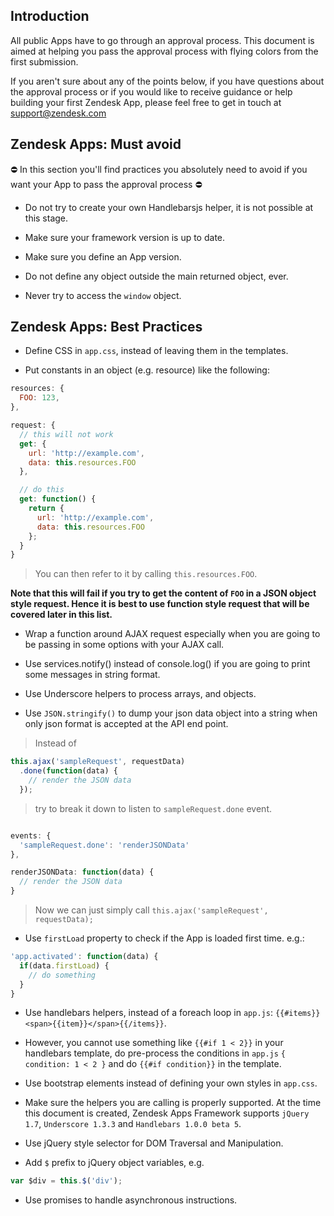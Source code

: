 ## Introduction

All public Apps have to go through an approval process. This document is aimed at helping you pass the approval process with flying colors from the first submission.

If you aren't sure about any of the points below, if you have questions about the approval process or if you would like to receive guidance or help building your first Zendesk App, please feel free to get in touch at support@zendesk.com

## Zendesk Apps: Must avoid

:no_entry: In this section you'll find practices you absolutely need to avoid if you want your App to pass the approval process :no_entry:

* Do not try to create your own Handlebarsjs helper, it is not possible at this stage.

* Make sure your framework version is up to date.

* Make sure you define an App version.

* Do not define any object outside the main returned object, ever.

* Never try to access the `window` object.


## Zendesk Apps: Best Practices

* Define CSS in `app.css`, instead of leaving them in the templates.

* Put constants in an object (e.g. resource) like the following:

```js
resources: {
  FOO: 123,
},

request: {
  // this will not work
  get: {
    url: 'http://example.com',
    data: this.resources.FOO
  },

  // do this
  get: function() {
    return {
      url: 'http://example.com',
      data: this.resources.FOO
    };
  }
}
```

> You can then refer to it by calling `this.resources.FOO`.

**Note that this will fail if you try to get the content of `FOO` in a JSON object style request. Hence it is best to use function style request that will be covered later in this list.**


* Wrap a function around AJAX request especially when you are going to be passing in some options with your AJAX call.

* Use services.notify() instead of console.log() if you are going to print some messages in string format.

* Use Underscore helpers to process arrays, and objects.

* Use `JSON.stringify()` to dump your json data object into a string when only json format is accepted at the API end point.

> Instead of

```js
this.ajax('sampleRequest', requestData)
  .done(function(data) {
    // render the JSON data
  });
```
> try to break it down to listen to `sampleRequest.done` event.

```js

events: {
  'sampleRequest.done': 'renderJSONData'
},

renderJSONData: function(data) {
  // render the JSON data
}
```

> Now we can just simply call `this.ajax('sampleRequest', requestData);`

* Use `firstLoad` property to check if the App is loaded first time. e.g.:

```js
'app.activated': function(data) {
  if(data.firstLoad) {
    // do something
  }
}
```

* Use handlebars helpers, instead of a foreach loop in `app.js`: `{{#items}}<span>{{item}}</span>{{/items}}`.

* However, you cannot use something like `{{#if 1 < 2}}` in your handlebars template, do pre-process the conditions in `app.js` `{ condition: 1 < 2 }` and do `{{#if condition}}` in the template.

* Use bootstrap elements instead of defining your own styles in `app.css`.

* Make sure the helpers you are calling is properly supported. At the time this document is created, Zendesk Apps Framework supports `jQuery 1.7`, `Underscore 1.3.3` and `Handlebars 1.0.0 beta 5`.

* Use jQuery style selector for DOM Traversal and Manipulation.

* Add `$` prefix to jQuery object variables, e.g.
```js
var $div = this.$('div');
```

* Use promises to handle asynchronous instructions.
